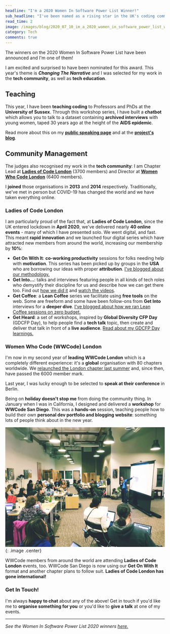 ```yaml
---
headline: "I'm a 2020 Women In Software Power List Winner!"
sub_headline: "I've been named as a rising star in the UK's coding community."
read_time: 2
image: /images/blog/2020_07_10_im_a_2020_women_in_software_power_list_winner/power_list.jpg
category: Tech
comments: true
---
```


The winners on the 2020 Women In Software Power List have been announced and I'm one of them!

I am excited and surprised to have been nominated for this award.  This year's theme is ***Changing The Narrative*** and I was selected for my work in the **tech community**, as well as **tech education**.

## Teaching

This year, I have been **teaching coding** to Professors and PhDs at the **University of Sussex**.  Through this workshop series, I have built a **chatbot** which allows you to talk to a dataset containing **archived interviews** with young women, taped 30 years ago at the height of the **AIDS epidemic**.

Read more about this on my **[public speaking page](/public_speaking)** and at the **[project's blog](http://reanimatingdata.co.uk/uncategorized/a-feminist-chat-bot/)**.

## Community Management

The judges also recognised my work in the **tech community**: I am Chapter Lead at **[Ladies of Code London](https://www.meetup.com/Ladies-of-Code-UK/)** (3700 members) and Director at **[Women Who Code London](https://www.womenwhocode.com/london/about)** (6400 members).

I **joined** those organisations in **2013** and **2014** respectively.  Traditionally, we've met in person but COVID-19 has changed the world and we have taken everything online.

### Ladies of Code London

I am particularly proud of the fact that, at **Ladies of Code London**, since the UK entered lockdown in **April 2020**, we've delivered nearly **40 online events** - many of which I have presented solo.  We went digital, and fast.  This meant **rapid innovation** and we launched four digital series which have attracted new members from around the world, increasing our membership by **10%**:

* **Get On With It**: **co-working productivity** sessions for folks needing help with **motivation**.  This series has been picked up by groups in the **USA** who are borrowing our ideas with proper **attribution**.  [I've blogged about our methodology.](/blog/2020/05/10/get-on-with-it/)
* **Get Into...**: talks and interviews featuring people in all kinds of tech roles who demystify their discipline for us and describe how we can get there too.  Find out [how we did it](/blog/2020/06/05/get-into-web-development/) and [watch the videos](https://suze.dev/youtube).
* **Get Coffee**: a **Lean Coffee** series we facilitate using **free tools** on the web.  Some are freeform and some have been follow-ons from **Get Into** interviews for a **deeper dive**.  [I've blogged about how we ran Lean Coffee sessions on zero budget.](/blog/2020/05/29/online-lean-coffee-on-zero-budget/)
* **Get Heard**: a set of workshops, inspired by **Global Diversity CFP Day** (GDCFP Day), to help people find a **tech talk** topic, then create and deliver that talk in front of a **live audience**.  [Read about my GDCFP Day learnings.](/blog/2019/03/25/so-you-want-to-speak-at-a-tech-conference/)

### Women Who Code (WWCode) London

I'm now in my second year of **leading WWCode London** which is a completely different experience: it's a **global** organisation with 80 chapters worldwide.  We [relaunched the London chapter last summer](https://www.womenwhocode.com/blog/women-who-code-london-announces-new-leadership-of-wwcode-london) and, since then, have passed the 6000 member mark.

Last year, I was lucky enough to be selected to **speak at their conference** in Berlin.

Being on **holiday doesn't stop me** from doing the community thing.  In January when I was in California, I designed and delivered a **workshop** for **WWCode San Diego**.  This was a **hands-on** session, teaching people how to build their own **personal dev portfolio and blogging website**: something lots of people think about in the new year.

![image](/images/public_speaking/2020_01_14_github_pages_personal_website_and_blog_workshop/github_workshop.jpg){: .image .center}

WWCode members from around the world are attending **Ladies of Code London** events, too.  WWCode San Diego is now using our **Get On With It** format and another chapter plans to follow suit.  **Ladies of Code London has gone international!**

### Get In Touch!

I'm always **happy to chat** about any of the above!  Get in touch if you'd like me to **organise something for you** or you'd like to **give a talk** at one of my events.

<hr>

_See the Women In Software Power List 2020 winners [here.](https://blog.makersacademy.com/presenting-the-2020-women-in-software-winners-c32cb20e553e)_